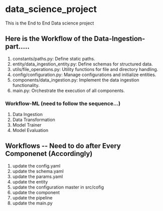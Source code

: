 # data_science_project
This is the End to End Data science project 


## Here is the Workflow of the Data-Ingestion-part.....
1.	constants/paths.py: Define static paths.
2.	entity/data_ingestion_entity.py: Define schemas for structured data.
3.	utils/file_operations.py: Utility functions for file and directory handling.
4.	config/configuration.py: Manage configurations and initialize entities.
5.	components/data_ingestion.py: Implement the data ingestion functionality.
6.	main.py: Orchestrate the execution of all components.

### Workflow-ML  (need to follow the sequence...)
1. Data Ingestion
2. Data Transformation
3. Model Trainer
4. Model Evaluation


## Workflows -- Need to do after Every Componenet (Accordingly)
1. update the config.yaml
2. update the schema.yaml
3. update the params.yaml
4. update the entity
5. update the configuration master in src/cofig
6. update the component
7. update the pipeline
8. update the main.py
